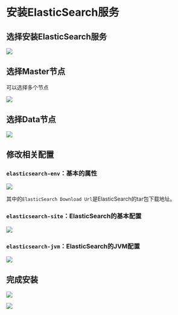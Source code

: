 # 安装ElasticSearch服务

## 选择安装ElasticSearch服务

![](https://tva1.sinaimg.cn/large/703708dcly1gjw9gu15gbj223k13otgq.jpg)

## 选择Master节点

可以选择多个节点

![](https://tva1.sinaimg.cn/large/703708dcly1gjw9ijuiorj223013847d.jpg)

## 选择Data节点

![](https://tva1.sinaimg.cn/large/703708dcly1gjw9jgh4avj224w0ratdf.jpg)

## 修改相关配置

### `elasticsearch-env`：基本的属性

![](https://tva1.sinaimg.cn/large/703708dcly1gjw9musnx4j21c60j6whc.jpg)

其中的`ElasticSearch Download Url`是ElasticSearch的tar包下载地址。

### `elasticsearch-site`：ElasticSearch的基本配置

![](https://tva1.sinaimg.cn/large/703708dcly1gjw9pvx5h2j21ei0tqwhq.jpg)

### `elasticsearch-jvm`：ElasticSearch的JVM配置

![](https://tva1.sinaimg.cn/large/703708dcly1gjw9qngr92j21ei0tqwhq.jpg)

## 完成安装

![](https://tva1.sinaimg.cn/large/703708dcly1gjw9sm64jzj223q100jxu.jpg)

![](https://tva1.sinaimg.cn/large/703708dcly1gjw9tmipz6j226w0mowit.jpg)
